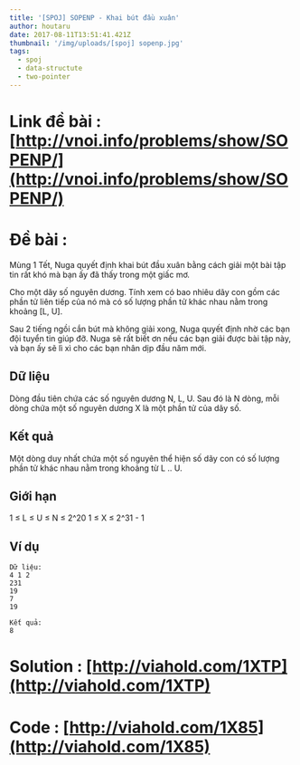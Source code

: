 ```yaml
---
title: '[SPOJ] SOPENP - Khai bút đầu xuân'
author: houtaru
date: 2017-08-11T13:51:41.421Z
thumbnail: '/img/uploads/[spoj] sopenp.jpg'
tags:
  - spoj
  - data-structute
  - two-pointer
---
```

# Link đề bài : [http://vnoi.info/problems/show/SOPENP/](http://vnoi.info/problems/show/SOPENP/)

# Đề bài :

Mùng 1 Tết, Nuga quyết định khai bút đầu xuân bằng cách giải một bài tập tin rất khó mà bạn ấy đã thấy trong một giấc mơ.

Cho một dãy số nguyên dương. Tính xem có bao nhiêu dãy con gồm các phần tử liên tiếp của nó mà có số lượng phần tử khác nhau nằm trong khoảng [L, U].

Sau 2 tiếng ngồi cắn bút mà không giải xong, Nuga quyết định nhờ các bạn đội tuyển tin giúp đỡ. Nuga sẽ rất biết ơn nếu các bạn giải được bài tập này, và bạn ấy sẽ lì xì cho các bạn nhân dịp đầu năm mới.

## Dữ liệu

Dòng đầu tiên chứa các số nguyên dương N, L, U. Sau đó là N dòng, mỗi dòng chứa một số nguyên dương X là một phần tử của dãy số.

## Kết quả

Một dòng duy nhất chứa một số nguyên thể hiện số dãy con có số lượng phần tử khác nhau nằm trong khoảng từ L .. U.

## Giới hạn

1 ≤ L ≤ U ≤ N ≤ 2^20
1 ≤ X ≤ 2^31 - 1

## Ví dụ 

```
Dữ liệu:
4 1 2
231
19
7
19

Kết quả:
8
```

# Solution : [http://viahold.com/1XTP](http://viahold.com/1XTP)

# Code : [http://viahold.com/1X85](http://viahold.com/1X85)
